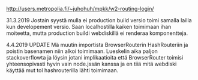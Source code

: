 http://users.metropolia.fi/~juhohuh/mpkk/w2-routing-login/


31.3.2019
Jostain syystä mulla ei production build versio toimi samalla lailla kun developement versio. Saan localhostilla kaiken toimimaan ihan moiteetta, mutta production buildi webdiskillä ei renderaa komponentteja.


4.4.2019 UPDATE
Mä muutin importista BrowserRouterin HashRouteriin ja poistin basenamen niin alkoi toimimaan. Lueskelin aika paljon stackoverflowta ja löysin jotani implikaatioita että BrowserRouter toimisi yhteensopivasti hyvin vain node.jssän kanssa ja en tiiä mitä webdiski käyttää mut tol hashrouterilla lähti toimimaan.
